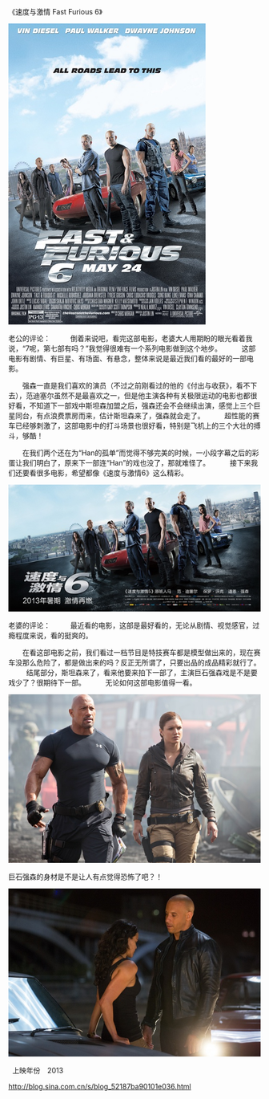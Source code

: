 《速度与激情 Fast Furious 6》

			
![](./img/52187ba9tx6DxBZ7pW52d&690.jpg)

老公的评论：
 
　　倒着来说吧，看完这部电影，老婆大人用期盼的眼光看着我说，“7呢，第七部有吗？”我觉得很难有一个系列电影做到这个地步。
 
　　这部电影有剧情、有巨星、有场面、有悬念，整体来说是最近我们看的最好的一部电影。
 

　　强森一直是我们喜欢的演员（不过之前刚看过的他的《付出与收获》，看不下去），范迪塞尔虽然不是最喜欢之一，但是他主演各种有关极限运动的电影也都很好看，不知道下一部戏中斯坦森加盟之后，强森还会不会继续出演，感觉上三个巨星同台，有点浪费票房而来，估计斯坦森来了，强森就会走了。
 
　　超性能的赛车已经够刺激了，这部电影中的打斗场景也很好看，特别是飞机上的三个大壮的搏斗，够酷！
 

　　在我们两个还在为“Han的孤单”而觉得不够完美的时候，一小段字幕之后的彩蛋让我们明白了，原来下一部连“Han”的戏也没了，那就难怪了。
 
　　接下来我们还要看很多电影，希望都像《速度与激情6》这么精彩。

![](./img/52187ba9tx6DxC27Erk26&690.jpg)

老婆的评论：
 
　　最近看的电影，这部是最好看的，无论从剧情、视觉感官，过瘾程度来说，看的挺爽的。
 

　　在看这部电影之前，我们看过一档节目是特技赛车都是模型做出来的，现在赛车没那么危险了，都是做出来的吗？反正无所谓了，只要出品的成品精彩就行了。
 
　　结尾部分，斯坦森来了，看来他要来拍下一部了，主演巨石强森戏是不是要戏少了？很期待下一部。
 
　　无论如何这部电影值得一看。

![](./img/52187ba9tx6DxC5kylp67&690.jpg)

巨石强森的身材是不是让人有点觉得恐怖了吧？！

![](./img/52187ba9tx6DxC3FhGQ8c&690.jpg)

 
上映年份　2013							
		
http://blog.sina.com.cn/s/blog_52187ba90101e036.html
